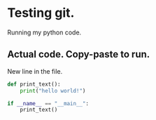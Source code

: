 # Testing git.

Running my python code.

## Actual code. Copy-paste to run.

New line in the file.

```python
def print_text():
    print("hello world!")

if __name__ == "__main__":
    print_text()
```